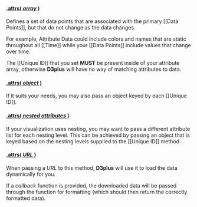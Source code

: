 #### <a name="array" href="#array">.attrs( *array* )</a>

Defines a set of data points that are associated with the primary [[Data Points]], but that do not change as the data changes.

For example, Attribute Data could include colors and names that are static throughout all [[Time]] while your [[Data Points]] include values that change over time.

The [[Unique ID]] that you set **MUST** be present inside of your attribute array, otherwise **D3plus** will have no way of matching attributes to data.

#### <a name="object" href="#object">.attrs( *object* )</a>

If it suits your needs, you may also pass an object keyed by each [[Unique ID]].

#### <a name="nested" href="#nested">.attrs( *nested attributes* )</a>

If your visualization uses nesting, you may want to pass a different attribute list for each nesting level. This can be achieved by passing an object that is keyed based on the nesting levels supplied to the [[Unique ID]] method.

#### <a name="url" href="#url">.attrs( *URL* )</a>

When passing a *URL* to this method, **D3plus** will use it to load the data dynamically for you.

If a *callback* function is provided, the downloaded data will be passed through the function for formatting (which should then return the correctly formatted data).

